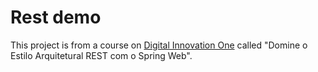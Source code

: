 # Rest demo

This project is from a course on [Digital Innovation One](https://web.dio.me/) called "Domine o Estilo Arquitetural REST
com o
Spring Web".
